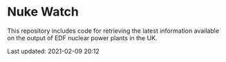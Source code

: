 # Nuke Watch

This repository includes code for retrieving the latest information available on the output of EDF nuclear power plants in the UK.

Last updated: 2021-02-09 20:12